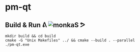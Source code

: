 # pm-qt

## Build & Run ᕕ ![monkaS](https://cdn.betterttv.net/emote/56e9f494fff3cc5c35e5287e/1x) ᕗ

    mkdir build && cd build
    cmake -G "Unix Makefiles" ../ && cmake --build . --parallel
    ./pm-qt.exe

